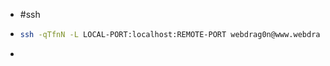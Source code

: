 - #ssh
- ```bash
  ssh -qTfnN -L LOCAL-PORT:localhost:REMOTE-PORT webdrag0n@www.webdrag0n.com -p REMOTE-SSH-PORT
  ```
-